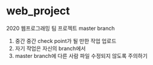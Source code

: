 # web_project
2020 웹프로그래밍 팀 프로젝트 master branch 
1. 중간 중간 check point가 될 만한 작업 업로드 
2. 자기 작업은 자신의 branch에서 
3. master branch에 다른 사람 파일 수정되지 않도록 주의하기  
